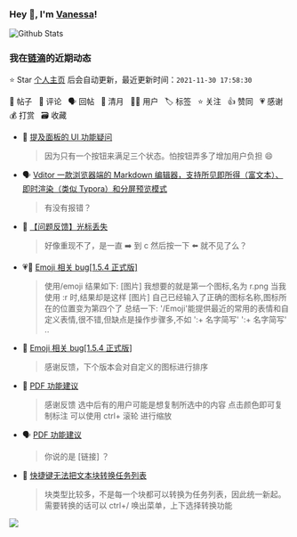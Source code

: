### Hey 👋, I'm [Vanessa](http://vanessa.b3log.org/)!

![Github Stats](https://github-readme-stats.vercel.app/api?username=Vanessa219&show_icons=true)

<!--events start -->

### 我在[链滴](https://ld246.com)的近期动态

⭐️ Star [个人主页](https://github.com/Vanessa219/Vanessa219) 后会自动更新，最近更新时间：`2021-11-30 17:58:30`

📝 帖子 &nbsp; 💬 评论 &nbsp; 🗣 回帖 &nbsp; 🌙 清月 &nbsp; 👨‍💻 用户 &nbsp; 🏷️ 标签 &nbsp; ⭐️ 关注 &nbsp; 👍 赞同 &nbsp; 💗 感谢 &nbsp; 💰 打赏 &nbsp; 🗃 收藏

* 💬 [提及面板的 UI 功能疑问](https://ld246.com/article/1638251154903/comment/1638260873274#comments)

  > 因为只有一个按钮来满足三个状态。怕按钮弄多了增加用户负担 😄
* 🗣 [Vditor 一款浏览器端的 Markdown 编辑器，支持所见即所得（富文本）、即时渲染（类似 Typora）和分屏预览模式](https://ld246.com/article/1549638745630/comment/1638260473410#comments)

  > 有没有报错？
* 💬 [【问题反馈】光标丢失](https://ld246.com/article/1638236442410/comment/1638240545852#comments)

  > 好像重现不了，是一直 ➡️ 到 c 然后按一下 ⬅️ 就不见了么？
* 💗📝 [Emoji 相关 bug[1.5.4 正式版]](https://ld246.com/article/1638202866363)

  > 使用/emoji 结果如下: [图片] 我想要的就是第一个图标,名为 r.png 当我使用 :r 时,结果却是这样 [图片] 自己已经输入了正确的图标名称,图标所在的位置变为第四个了 总结一下: '/Emoji'能提供最近的常用的表情和自定义表情,很不错,但缺点是操作步骤多,不如 ':+ 名字简写' ':+ 名字简写' ..
* 💬 [Emoji 相关 bug[1.5.4 正式版]](https://ld246.com/article/1638202866363/comment/1638240044811#comments)

  > 感谢反馈，下个版本会对自定义的图标进行排序
* 💬 [PDF 功能建议](https://ld246.com/article/1638177923094/comment/1638194561963#comments)

  > 感谢反馈 选中后有的用户可能是想复制所选中的内容 点击颜色即可复制标注 可以使用 ctrl+ 滚轮 进行缩放
* 🗣 [PDF 功能建议](https://ld246.com/article/1638177923094/comment/1638188227527#comments)

  > 你说的是 [链接] ？
* 💬 [快捷键无法把文本块转换任务列表](https://ld246.com/article/1638154822024/comment/1638193946318#comments)

  > 块类型比较多，不是每一个块都可以转换为任务列表，因此统一新起。需要转换的话可以 ctrl+/ 唤出菜单，上下选择转换功能


<!--events end -->

<a title="Hits" target="_blank" href="https://github.com/Vanessa219/Vanessa219"><img src="https://hits.b3log.org/Vanessa219/Vanessa219.svg"></a>
